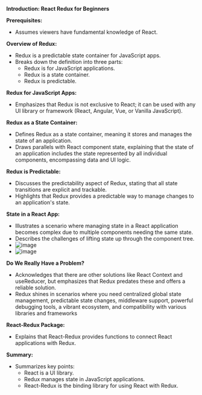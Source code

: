 
**Introduction: React Redux for Beginners**

  
**Prerequisites:**
- Assumes viewers have fundamental knowledge of React.

**Overview of Redux:**
- Redux is a predictable state container for JavaScript apps.
- Breaks down the definition into three parts: 
  - Redux is for JavaScript applications.
  - Redux is a state container.
  - Redux is predictable.

**Redux for JavaScript Apps:**
- Emphasizes that Redux is not exclusive to React; it can be used with any UI library or framework (React, Angular, Vue, or Vanilla JavaScript).

**Redux as a State Container:**
- Defines Redux as a state container, meaning it stores and manages the state of an application.
- Draws parallels with React component state, explaining that the state of an application includes the state represented by all individual components, encompassing data and UI logic.

**Redux is Predictable:**
- Discusses the predictability aspect of Redux, stating that all state transitions are explicit and trackable.
- Highlights that Redux provides a predictable way to manage changes to an application's state.

**State in a React App:**
- Illustrates a scenario where managing state in a React application becomes complex due to multiple components needing the same state.
- Describes the challenges of lifting state up through the component tree.
- ![image](https://github.com/Akmeena4u/Web-Development-Bootcamp/assets/93425334/102b7f5e-54a9-4fcb-8c05-90d70a9bd424)
- ![image](https://github.com/Akmeena4u/Web-Development-Bootcamp/assets/93425334/dd1cfe31-72f7-44ce-9c8e-912636e84ec9)



**Do We Really Have a Problem?**
- Acknowledges that there are other solutions like React Context and useReducer, but emphasizes that Redux predates these and offers a reliable solution.
-  Redux shines in scenarios where you need centralized global state management, predictable state changes, middleware support, powerful debugging tools, a vibrant ecosystem, and compatibility with various libraries and frameworks

**React-Redux Package:**
- Explains that React-Redux provides functions to connect React applications with Redux.

**Summary:**
- Summarizes key points:
  - React is a UI library.
  - Redux manages state in JavaScript applications.
  - React-Redux is the binding library for using React with Redux.







